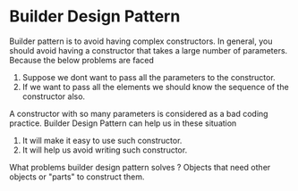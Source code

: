 # Builder Design Pattern

Builder pattern is to avoid having complex constructors. In general, you should avoid having a constructor that takes a large number of parameters.
Because the below problems are faced
  1. Suppose we dont want to pass all the parameters to the constructor.
  2. If we want to pass all the elements we should know the sequence of the constructor also.
 
 A constructor with so many parameters is considered as a bad coding practice.
 Builder Design Pattern can help us in these situation
  1. It will make it easy to use such constructor.
  2. It will help us avoid writing such constructor.
  
  What problems builder design pattern solves ?
  Objects that need other objects or "parts" to construct them.
  
